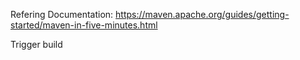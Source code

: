 Refering Documentation: https://maven.apache.org/guides/getting-started/maven-in-five-minutes.html

Trigger build
